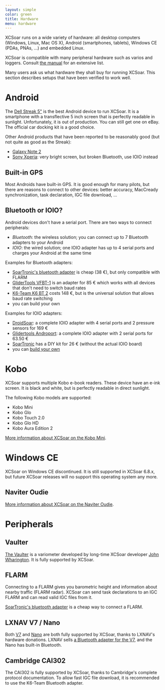 ```yaml
---
layout: simple
color: green
title: Hardware
menu: hardware
---
```


XCSoar runs on a wide variety of hardware: all desktop computers
(Windows, Linux, Mac OS X), Android (smartphones, tablets), Windows CE
(PDAs, PNAs, ...) and embedded Linux.

XCSoar is compatible with many peripheral hardware such as varios and
loggers.  Consult [the manual](/discover/manual.html) for an extensive
list.

Many users ask us what hardware they shall buy for running XCSoar.
This section describes setups that have been verified to work well.

# Android

The [Dell Streak 5"](https://en.wikipedia.org/wiki/Dell_Streak) is the
best Android device to run XCSoar.  It is a smartphone with a transflective 5
inch screen that is perfectly readable in sunlight.  Unfortunately, it
is out of production.  You can still get one on eBay.  The official car
docking kit is a good choice.

Other Android products that have been reported to be reasonably good
(but not quite as good as the Streak):

- [Galaxy Note 2](http://www.samsung.com/galaxynoteII/)
- [Sony Xperia](http://www.sonymobile.com/gb/xperia/): very bright
  screen, but broken Bluetooth, use IOIO instead

## Built-in GPS

Most Androids have built-in GPS.  It is good enough for many pilots,
but there are reasons to connect to other devices: better accuracy,
MacCready synchronization, task declaration, IGC file download, ...

## Bluetooth or IOIO?

Android devices don't have a serial port.  There are two ways to
connect peripherals:

- *Bluetooth*: the wireless solution; you can connect up to 7
  Bluetooth adapters to your Android
- *IOIO*: the wired solution; one IOIO adapter has up to 4 serial
  ports and charges your Android at the same time

Examples for Bluetooth adapters:

- [SoarTronic's bluetooth adapter](http://www.soartronic.net/) is cheap (38 €), but only compatible with FLARM
- [GliderTools VFBT-1](http://www.glidertools.com/products/bluetooth-modul-pro-spojeni-loggeru-a-pda/)
  is an adapter for 85 € which works with all devices that don't need
  to switch baud rates
- [K6-Team K6 BT 2](http://www.k6-team.de/index.php?a=165) costs 148
  €, but is the universal solution that allows baud rate switching
- you can build your own

Examples for IOIO adapters:

- [DroidSoar](http://www.tvlnet.de/): a complete IOIO adapter with 4
  serial ports and 2 pressure sensors for 169 €
- [Glidertools Androport](http://www.glidertools.com/products/androport/):
  a complete IOIO adapter with 2 serial ports for 63.50 €
- [SoarTronic](http://www.soartronic.net/) has a DIY kit for 26 €
  (without the actual IOIO board)
- you can [build your own](https://github.com/ytai/ioio/wiki)

# Kobo

XCSoar supports multiple Kobo e-book readers. These device have an e-ink screen.
It is black and white, but is perfectly readable in direct sunlight.

The following Kobo models are supported:

- Kobo Mini
- Kobo Glo
- Kobo Touch 2.0
- Kobo Glo HD
- Kobo Aura Edition 2

[More information about XCSoar on the Kobo Mini](http://max.kellermann.name/projects/xcsoar/kobo.html).

# Windows CE

XCSoar on Windows CE discontinued. It is still supported in XCSoar 6.8.x, but
future XCSoar releases will no support this operating system any more.

## Naviter Oudie

[More information about XCSoar on the Naviter Oudie](oudie.html).

# Peripherals

## Vaulter

[The Vaulter](http://wharingtonsmith.com/vaulter.html) is a variometer
developed by long-time XCSoar developer
[John Wharington](http://wharingtonsmith.com/company.html).  It is
fully supported by XCSoar.

## FLARM

Connecting to a FLARM gives you barometric height and information
about nearby traffic (FLARM radar).  XCSoar can send task declarations
to an IGC FLARM and can read valid IGC files from it.

[SoarTronic's bluetooth adapter](http://www.soartronic.net/) is a
cheap way to connect a FLARM.

## LXNAV V7 / Nano

Both [V7](http://www.lxnav.com/products/v7-v7d.html) and
[Nano](http://www.lxnav.com/products/nano.html) are both fully
supported by XCSoar, thanks to LXNAV's hardware donations.  LXNAV
sells
[a Bluetooth adapter for the V7](http://www.lxnav.com/accessories/v7-bluetooth.html),
and the Nano has built-in Bluetooth.

## Cambridge CAI302

The CAI302 is fully supported by XCSoar, thanks to Cambridge's
complete protocol documentation.  To allow fast IGC file download, it
is recommended to use the K6-Team Bluetooth adapter.
